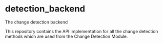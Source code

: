 # detection_backend
The change detection backend

This repository contains the API implementation for all the change detection methods which are used from the Change Detection 
Module.
